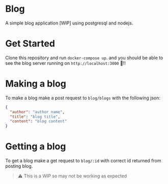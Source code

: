 # Blog

A simple blog application [WIP] using postgresql and nodejs.

# Get Started

Clone this repository and run `docker-compose up`. and you should be able to see the blog server running on `http://localhost:3000` 🎉!!

# Making a blog

To make a blog make a post request to `blog/blogs` with the following json:

```json
{
  "author": "author name",
  "title": "blog title",
  "content": "blog content"
}
```

# Getting a blog
To get a blog make a get request to `blog/:id` with correct id returned from posting blog.

> ⚠️ This is a WIP so may not be working as expected